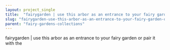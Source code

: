```yaml
---
layout: project_single
title:  "fairygarden | use this arbor as an entrance to your fairy garden or pair it with the"
slug: "fairygarden-use-this-arbor-as-an-entrance-to-your-fairy-garden-or-pair-it-with"
parent: "fairy-gardens-collections"
---
```

fairygarden | use this arbor as an entrance to your fairy garden or pair it with the